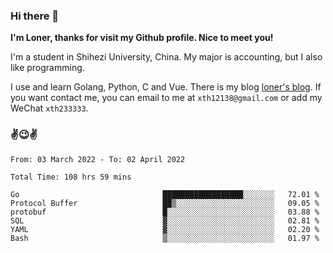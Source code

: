 ### Hi there 👋️

**I'm Loner, thanks for visit my Github profile. Nice to meet you!**

I'm a student in Shihezi University, China. My major is accounting, but I also like programming.

I use and learn Golang, Python, C and Vue. There is my blog [loner's blog](https://www.loner1024.top).  If you want contact me, you can email to me at `xth12138@gmail.com` or add my WeChat `xth233333`.

### ✌️😉✌️

<!--START_SECTION:waka-->

```text
From: 03 March 2022 - To: 02 April 2022

Total Time: 108 hrs 59 mins

Go                                ██████████████████░░░░░░░   72.01 %
Protocol Buffer                   ██▒░░░░░░░░░░░░░░░░░░░░░░   09.05 %
protobuf                          █░░░░░░░░░░░░░░░░░░░░░░░░   03.88 %
SQL                               ▓░░░░░░░░░░░░░░░░░░░░░░░░   02.81 %
YAML                              ▓░░░░░░░░░░░░░░░░░░░░░░░░   02.20 %
Bash                              ▒░░░░░░░░░░░░░░░░░░░░░░░░   01.97 %
```

<!--END_SECTION:waka-->



